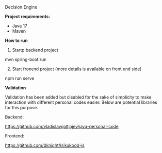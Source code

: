 Decision Engine

**Project requirements:**

* Java 17
* Maven

**How to run**

1. Startp backend project

mvn spring-boot:run

2. Start fronend project (more details is available on front end side)

npm run serve

**Validation**

Validation has been added but disabled for the sake of simplicity to make interaction with different personal codes easier.
Below are potential libraries for this purpose.

Backend:

https://github.com/vladislavgoltjajev/java-personal-code

Frontend:

https://github.com/dknight/Isikukood-js
